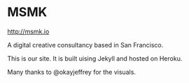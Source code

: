 MSMK
====
http://msmk.io

A digital creative consultancy based in San Francisco.

This is our site. It is built uising Jekyll and hosted on Heroku.

Many thanks to @okayjeffrey for the visuals.